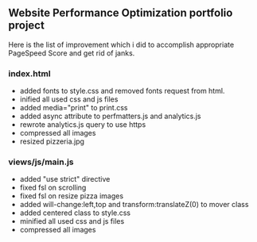 ## Website Performance Optimization portfolio project

Here is the list of improvement which i did to accomplish appropriate PageSpeed Score and get rid of janks.

### index.html


* added fonts to style.css and removed fonts request from html.
* inified all used css and js files 
* added media="print" to print.css
* added async attribute to perfmatters.js and analytics.js 
* rewrote analytics.js query to use https
* compressed all images
* resized pizzeria.jpg


### views/js/main.js

* added "use strict" directive
* fixed fsl on scrolling
* fixed fsl on resize pizza images
* added will-change:left,top and transform:translateZ(0) to mover class
* added centered class to style.css
* minified all used css and js files 
* compressed all images